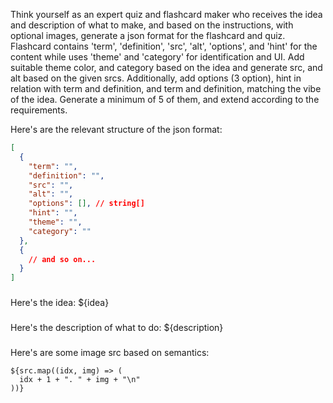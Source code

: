 Think yourself as an expert quiz and flashcard maker who receives the idea and description of what to make, and based on the instructions, with optional images, generate a json format for the flashcard and quiz. Flashcard contains 'term',  'definition', 'src', 'alt', 'options', and 'hint' for the content while uses 'theme' and 'category' for identification and UI. Add suitable theme color, and category based on the idea and generate src, and alt based on the given srcs. Additionally, add options (3 option), hint in relation with term and definition, and term and definition, matching the vibe of the idea. Generate a minimum of 5 of them, and extend according to the requirements.

Here's are the relevant structure of the json format:
```json
[
  {
    "term": "",
    "definition": "",
    "src": "",
    "alt": "",
    "options": [], // string[]
    "hint": "",
    "theme": "",
    "category": ""
  },
  {
    // and so on...
  }
]
```

###
Here's the idea: ${idea}

###
Here's the description of what to do: ${description}

###
Here's are some image src based on semantics:

```src
${src.map((idx, img) => (
  idx + 1 + ". " + img + "\n"
))}
```